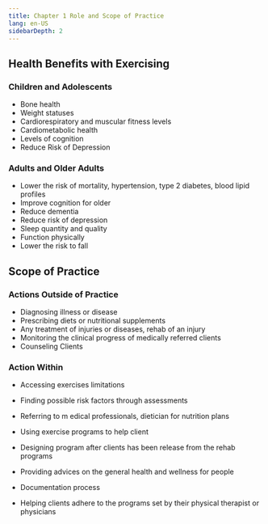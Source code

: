 ```yaml
---
title: Chapter 1 Role and Scope of Practice
lang: en-US
sidebarDepth: 2
---
```


## Health Benefits with Exercising

### Children and Adolescents 

- Bone health 
- Weight statuses 
- Cardiorespiratory and muscular fitness levels 
- Cardiometabolic health
- Levels of cognition 
- Reduce Risk of Depression 

### Adults and Older Adults 

- Lower the risk of mortality, hypertension, type 2 diabetes, blood lipid profiles
- Improve cognition for older 
- Reduce dementia 
- Reduce risk of depression 
- Sleep quantity and quality 
- Function physically 
- Lower the risk to fall 



## Scope of Practice 

### Actions Outside of Practice

- Diagnosing illness or disease 
- Prescribing diets or nutritional supplements 
- Any treatment of injuries or diseases, rehab of an injury 
- Monitoring the clinical progress of medically referred clients 
- Counseling Clients



### Action Within 

- Accessing exercises limitations

- Finding possible risk factors through assessments

- Referring to m edical professionals, dietician for nutrition plans 
- Using exercise programs to help client
- Designing program after clients has been release from the rehab programs 
- Providing advices on the general health and wellness for people 
- Documentation process 
- Helping clients adhere to the programs set by their physical therapist or physicians 